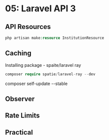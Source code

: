 # 05: Laravel API 3

## API Resources

```php
php artisan make:resource InstitutionResource
```

## Caching

Installing package - spaite/laravel ray

```php
composer require spatie/laravel-ray --dev
```

composer self-update --stable

## Observer

## Rate Limits

## Practical
